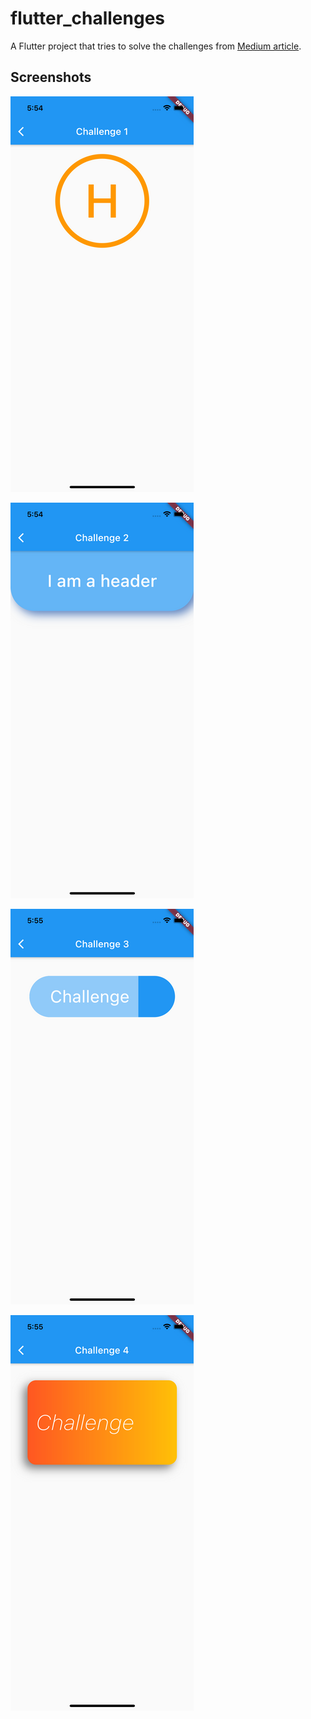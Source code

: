# flutter_challenges

A Flutter project that tries to solve the challenges from [Medium article](https://medium.com/flutter-community/flutter-container-with-challenges-b7b5c05f0b73).

## Screenshots

![Challenge 1](./images/challenge1.png)

![Challenge 2](./images/challenge2.png)

![Challenge 3](./images/challenge3.png)

![Challenge 4](./images/challenge4.png)
